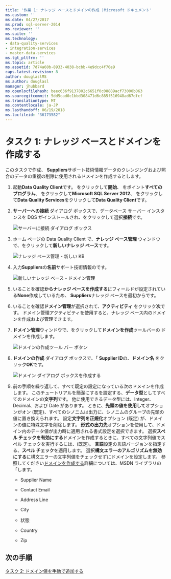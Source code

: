 ```yaml
---
title: '作業 1: ナレッジ ベースとドメインの作成 |Microsoft ドキュメント'
ms.custom: ''
ms.date: 04/27/2017
ms.prod: sql-server-2014
ms.reviewer: ''
ms.suite: ''
ms.technology:
- data-quality-services
- integration-services
- master-data-services
ms.tgt_pltfrm: ''
ms.topic: article
ms.assetid: 7d74a60b-8933-4038-bcbb-4e9dcc4f70e9
caps.latest.revision: 8
author: douglaslMS
ms.author: douglasl
manager: jhubbard
ms.openlocfilehash: beec636f9137802c6651f0c08889acf73000b063
ms.sourcegitcommit: 5dd5cad0c1bbd308471d6c885f516948ad67dfcf
ms.translationtype: MT
ms.contentlocale: ja-JP
ms.lasthandoff: 06/19/2018
ms.locfileid: "36173582"
---
```

# <a name="task-1-creating-a-knowledge-base-and-domains"></a>タスク 1: ナレッジ ベースとドメインを作成する
  このタスクで作成、 **Suppliers**サポート技術情報データのクレンジングおよび照合のデータの重複の削除に使用されるドメインを作成するとします。  
  
1.  起動**Data Quality Client**です。 をクリックして**開始**、 をポイント**すべてのプログラム**、 をクリックして**Microsoft SQL Server 2012**、 をクリックして**Data Quality Services**をクリックして**Data Quality Client**です。  
  
2.  **サーバーへの接続** ダイアログ ボックスで、データベース サーバー インスタンスを DQS がインストールされ、をクリックして選択**接続**です。  
  
     ![サーバーに接続 ダイアログ ボックス](../../2014/tutorials/media/et-creatingaknowledgebaseanddomains-01.jpg "サーバーに接続 ダイアログ ボックス")  
  
3.  ホーム ページの Data Quality Client で、**ナレッジ ベース管理** ウィンドウで、をクリックして**新しいナレッジ ベース**です。  
  
     ![ナレッジ ベース管理 - 新しい KB](../../2014/tutorials/media/et-creatingaknowledgebaseanddomains-02.jpg "ナレッジ ベース管理 - 新しい KB")  
  
4.  入力**Suppliers**の**名前**サポート技術情報のです。  
  
     ![新しいナレッジ ベース - ドメイン管理](../../2014/tutorials/media/et-creatingaknowledgebaseanddomains-03.jpg "新しいナレッジ ベース - ドメイン管理")  
  
5.  いることを確認**からナレッジ ベースを作成する**にフィールドが設定されている**None**作成しているため、 **Suppliers**ナレッジ ベースを最初からです。  
  
6.  いることを確認**ドメイン管理**が選択されて、**アクティビティ** をクリック**次**です。 ドメイン管理アクティビティを使用すると、ナレッジ ベース内のドメインを作成および管理できます。  
  
7.  **ドメイン管理**ウィンドウで、をクリックして**ドメインを作成**ツールバーの ドメインを作成します。  
  
     ![ドメインの作成ツール バー ボタン](../../2014/tutorials/media/et-creatingaknowledgebaseanddomains-04.jpg "ドメインの作成ツール バー ボタン")  
  
8.  **ドメインの作成** ダイアログ ボックスで、「 **Supplier ID**の、**ドメイン名** をクリック**OK**です。  
  
     ![ドメイン ダイアログ ボックスを作成する](../../2014/tutorials/media/et-creatingaknowledgebaseanddomains-05.jpg "ドメイン ダイアログ ボックスを作成します。")  
  
9. 前の手順を繰り返して、すべて既定の設定になっている次のドメインを作成します。 このチュートリアルを簡潔にするを設定する、**データ型**としてすべてのドメインの**文字列**です。 他に使用できるデータ型には、Integer、Decimal、および Date があります。 ときに、**先頭の値を使用して**オプションがオン (既定)、すべてのシノニムは出力に、シノニムのグループの先頭の値に置き換えられます。 設定**文字列を正規化**オプション (既定) が、ドメインの値に特殊文字を削除します。 **形式の出力先**オプションを使用して、ドメイン内のデータ値が出力時に適用される書式設定を選択できます。 選択**スペル チェックを有効にする**ドメインを作成するときに、すべての文字列値でスペル チェックを実行するには、(既定)。 **言語**設定の言語バージョンを指定する、**スペル チェック**を適用します。 選択**構文エラーのアルゴリズムを無効にする**に構文エラーの文字列値をチェックせずにドメインを設定します。 参照してください[ドメインを作成する](http://msdn.microsoft.com/library/hh510401.aspx)詳細については、MSDN ライブラリの「します。  
  
    -   Supplier Name  
  
    -   Contact Email  
  
    -   Address Line  
  
    -   City  
  
    -   状態  
  
    -   Country  
  
    -   Zip  
  
## <a name="next-step"></a>次の手順  
 [タスク 2: ドメイン値を手動で追加する](../../2014/tutorials/task-2-adding-domain-values-manually.md)  
  
  